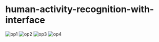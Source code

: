 # human-activity-recognition-with-interface
![op1](https://github.com/omkar20003/human-activity-recognition-with-gui/assets/108979154/cb65b293-122a-4df9-914a-9a32d9d2463d)
![op2](https://github.com/omkar20003/human-activity-recognition-with-gui/assets/108979154/d9b1f709-8583-4fef-bb91-5b36162cf4e1)
![op3](https://github.com/omkar20003/human-activity-recognition-with-gui/assets/108979154/ca429979-a22f-4114-b922-d5da0f0f887a)
![op4](https://github.com/omkar20003/human-activity-recognition-with-gui/assets/108979154/3b5e08e1-9a46-4fde-a8cb-f9bc91f0428a)

